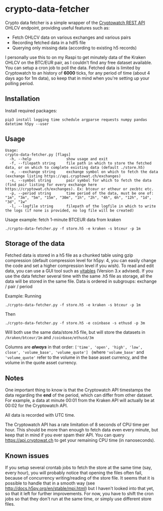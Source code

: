 # crypto-data-fetcher

Crypto data fetcher is a simple wrapper of the [Cryptowatch REST API](https://cryptowat.ch/docs/api) OHLCV endpoint, providing useful features such as:

- Fetch OHLCV data on various exchanges and various pairs
- Recording fetched data in a hdf5 file
- Querying only missing data (according to existing h5 records)

I personally use this to on my Raspi to get minutely data of the Kraken OHLCV on the BTC/EUR pair, as I couldn't find any free dataset available. You can setup a cron job to poll the data. Fetched data is limited by Cryptowatch to an history of **6000** ticks, for any period of time (about 4 days ago for 1m data), so keep that in mind when you're setting up your polling period.

## Installation

Install required packages:

```
pip3 install logging time schedule argparse requests numpy pandas datetime h5py --user
```
## Usage

```
Usage:
crypto-data-fetcher.py [flags]
  -h, --help                show usage and exit
  -f, --filepath string     file path in which to store the fetched data, or on which to complete existing data (default ./store.h5)
  -e, --exchange string     exchange symbol on which to fetch the data (exchange listing https://api.cryptowat.ch/exchanges)
  -s, --symbol string       pair symbol for which to fetch the data (find pair listing for every exchange here https://cryptowat.ch/exchanges). Ex: btceur or etheur or zecbtc etc.
  -p, --period string       time period of the data, must be one of: "1m", "3m", "5m", "15m", "30m", "1h", "2h", "4h", 6h", "12h", "1d", "3d", "1w"
  -l, --logfile string      filepath of the logfile in which to write the logs (if none is provided, no log file will be created)
```

Usage example: fetch 1-minute BTCEUR data from kraken
```
./crypto-data-fetcher.py -f store.h5 -e kraken -s btceur -p 1m
```

## Storage of the data

Fetched data is stored in a h5 file as a chunked table using gzip compression (default compression level for h5py: 4, you can easily change the code and set a higher compression level if you wish). To read and edit data, you can use a GUI tool such as [vitables](http://vitables.org/) (Version 3.x advised). If you use the data fetcher several time with the same .h5 file as storage, all the data will be stored in the same file. Data is ordered in subgroups: exchange / pair / period

Example:
Running 
```
./crypto-data-fetcher.py -f store.h5 -e kraken -s btceur -p 1m
```
Then
```
./crypto-data-fetcher.py -f store.h5 -e coinbase -s ethusd -p 3m
```
Will both use the same data/store.h5 file, but will store the datasets in ```/kraken/btceur/1m``` and ```/coinbase/ethusd/3m```

Columns are ***always*** in that order: ```['time', 'open', 'high', 'low', close', 'volume_base', 'volume_quote'] ``` (where ```'volume_base'``` and  ``` 'volume_quote'```
refer to the volume in the base asset currency, and the volume in the quote asset currency.

## Notes

One important thing to know is that the Cryptowatch API timestamps the data regarding the **end** of the period, which can differ from other dataset. For example, a data at minute 00:01 from the Kraken API will actually be at 00:02 for the Cryptowatch API. 

All data is recorded with UTC time.

The Cryptowatch API has a rate limitation of 8 seconds of CPU time per hour. This should be more than enough to fetch data even every minute, but keep that in mind if you ever spam their API. You can query https://api.cryptowat.ch to get your remaining CPU time (in nanoseconds).

## Known issues

If you setup several crontab jobs to fetch the store at the same time (say, every hour), you will probably notice that opening the files often fail, because of concurrency writing/reading of the store file. It seems that it is possible to handle that in a smooth way (see http://docs.h5py.org/en/stable/mpi.html) but I haven't looked into that yet, so that it left for further improvements. For now, you have to shift the cron jobs so that they don't run at the same time, or simply use different store files.